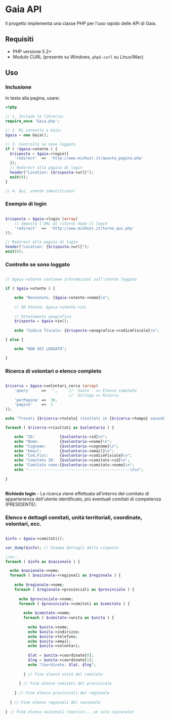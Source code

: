 # Gaia API

Il progetto implementa una classe PHP per l'uso rapido delle API di Gaia.


## Requisiti

* PHP versione 5.2+ 
* Modulo CURL (presente su Windows, `php5-curl` su Linux/Mac)

## Uso

### Inclusione 

In testa alla pagina, usare:

```php
<?php

// 1. Includo la libreria:
require_once 'Gaia.php';

// 2. Mi connetto a Gaia:
$gaia = new Gaia();

// 3. Controllo se sono loggato
if ( !$gaia->utente ) {
  $risposta = $gaia->login([
    'redirect'  =>  'http://www.miohost.it/questa_pagina.php'
  ]);
  // Redirect alla pagina di login
  header("Location: {$risposta->url}");
  exit(0);
}

// 4. Qui, utente identificato!
```

### Esempio di login

```php

$risposta = $gaia->login (array(
    // Imposta l'URL di ritorno dopo il login
    'redirect'  =>  'http://www.miohost.it/torna_qui.php'
));

// Redirect alla pagina di login
header("Location: {$risposta->url}");
exit(0);
```

### Controllo se sono loggato

```php

// $gaia->utente contiene informazioni sull'utente loggato

if ( $gaia->utente ) {

    echo "Benvenuto, {$gaia->utente->nome}\n";
   
    // ID Utente: $gaia->utente->id;
    
    // Ottenimento anagrafica
    $risposta = $gaia->io();
    
    echo "Codice fiscale: {$risposta->anagrafica->codiceFiscale}\n";

} else {

    echo "NON SEI LOGGATO";

}

```


### Ricerca di volontari o elenco completo

```php

$ricerca = $gaia->volontari_cerca (array( 
    'query'     =>  '',     //  Vuoto   => Elenco completo
                            //  Stringa => Ricerca
    'perPagina' =>  30,
    'pagina'    =>  1
));

echo "Trovati {$ricerca->totale} risultati in {$ricerca->tempo} secondi.\n";

foreach ( $ricerca->risultati as $volontario ) {

    echo "ID:           {$volontario->id}\n";
    echo "Nome:         {$volontario->nome}\n";
    echo "Cognome:      {$volontario->cognome}\n";
    echo "Email:        {$volontario->email}\n";
    echo "Cod.Fisc:     {$volontario->codiceFiscale}\n";
    echo "Comitato ID:  {$volontario->comitato->id}\n";
    echo "Comitato nome:{$volontario->comitato->nome}\n";
    echo "---------------------------------------------\n\n";
    
}
    
```

**Richiede login** - 
La ricerca viene effettuata all'interno del comitato di appartenenza dell'utente identificato, più eventuali comitati di competenza (PRESIDENTE).


### Elenco e dettagli comitati, unità territoriali, coordinate, volontari, ecc.

```php

$info = $gaia->comitati();

var_dump($info); // Stampa dettagli della risposta

//es.:
foreach ( $info as $nazionale ) {

  echo $nazionale->nome;
  foreach ( $nazionale->regionali as $regionale ) {
  
    echo $regionale->nome;
    foreach ( $regionale->provinciali as $provinciale ) {
    
      echo $provinciale->nome;
      foreach ( $provinciale->comitati as $comitato ) {
      
        echo $comitato->nome;
        foreach ( $comitato->unita as $unita ) {
        
          echo $unita->nome;
          echo $unita->indirizzo;
          echo $unita->telefono;
          echo $unita->email;
          echo $unita->volontari;
          
          $lat = $unita->coordinate[0];
          $lng = $unita->coordinate[1];
          echo "Coordinate: $lat, $lng";
          
        } // Fine elenco unità del comitato
        
      } // Fine elenco comitati del provinciale
      
    } // Fine elenco provinciali del regionale
    
  } // Fine elenco regionali del nazionale
  
} // Fine elenco nazionali (teorico... un solo nazionale)

```


